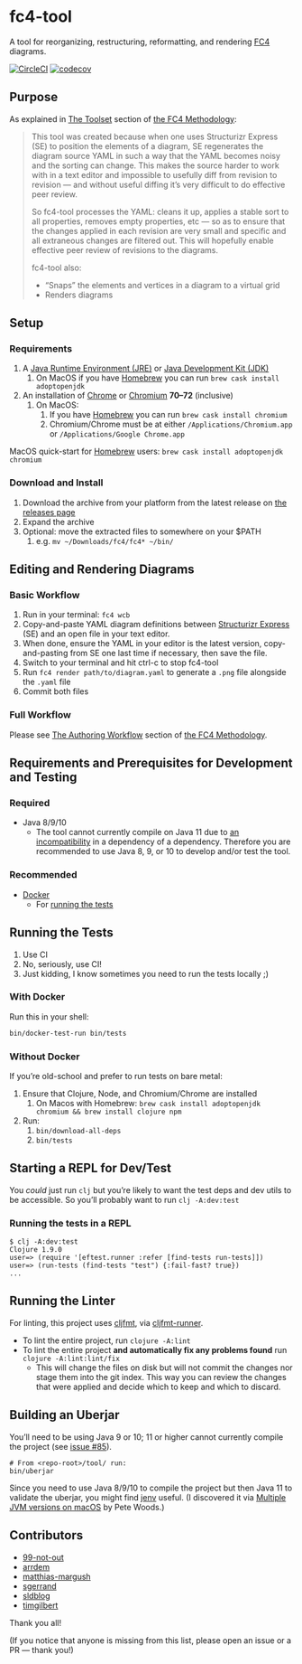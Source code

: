 # fc4-tool

A tool for reorganizing, restructuring, reformatting, and rendering
[FC4](https://fundingcircle.github.io/fc4-framework/) diagrams.

[![CircleCI](https://circleci.com/gh/FundingCircle/fc4-framework.svg?style=shield)](https://circleci.com/gh/FundingCircle/fc4-framework)
[![codecov](https://codecov.io/gh/FundingCircle/fc4-framework/branch/master/graph/badge.svg)](https://codecov.io/gh/FundingCircle/fc4-framework)

## Purpose

As explained in
[The Toolset](https://fundingcircle.github.io/fc4-framework/methodology/toolset.html) section of
[the FC4 Methodology](https://fundingcircle.github.io/fc4-framework/methodology/):

> This tool was created because when one uses Structurizr Express (SE) to position the elements of a diagram, SE regenerates the diagram source YAML in such a way that the YAML becomes noisy and the sorting can change. This makes the source harder to work with in a text editor and impossible to usefully diff from revision to revision — and without useful diffing it’s very difficult to do effective peer review.
>
> So fc4-tool processes the YAML: cleans it up, applies a stable sort to all properties, removes empty properties, etc — so as to ensure that the changes applied in each revision are very small and specific and all extraneous changes are filtered out. This will hopefully enable effective peer review of revisions to the diagrams.
>
> fc4-tool also:
>
> * “Snaps” the elements and vertices in a diagram to a virtual grid
> * Renders diagrams


## Setup

### Requirements

1. A [Java Runtime Environment (JRE)](https://www.oracle.com/technetwork/java/javase/downloads/jre8-downloads-2133155.html) or [Java Development Kit (JDK)](https://adoptopenjdk.net/)
   1. On MacOS if you have [Homebrew](https://brew.sh/) you can run `brew cask install adoptopenjdk`
1. An installation of [Chrome](https://www.google.com/chrome/browser/) or [Chromium](https://www.chromium.org/Home) **70–72** (inclusive)
   1. On MacOS:
      1. If you have [Homebrew](https://brew.sh/) you can run `brew cask install chromium`
      1. Chromium/Chrome must be at either `/Applications/Chromium.app` or `/Applications/Google Chrome.app`

MacOS quick-start for [Homebrew](https://brew.sh/) users: `brew cask install adoptopenjdk chromium`


### Download and Install

1. Download the archive from your platform from the latest release on [the releases page](https://github.com/FundingCircle/fc4-framework/releases)
1. Expand the archive
1. Optional: move the extracted files to somewhere on your $PATH
   1. e.g. `mv ~/Downloads/fc4/fc4* ~/bin/`


## Editing and Rendering Diagrams

### Basic Workflow

1. Run in your terminal: `fc4 wcb`
1. Copy-and-paste YAML diagram definitions between [Structurizr Express](https://structurizr.com/help/express) (SE) and an open file in your text editor.
1. When done, ensure the YAML in your editor is the latest version, copy-and-pasting from SE one last time if necessary, then save the file.
1. Switch to your terminal and hit ctrl-c to stop fc4-tool
1. Run `fc4 render path/to/diagram.yaml` to generate a `.png` file alongside the `.yaml` file
1. Commit both files

### Full Workflow

Please see [The Authoring Workflow](https://fundingcircle.github.io/fc4-framework/methodology/authoring_workflow.html) section of
[the FC4 Methodology](https://fundingcircle.github.io/fc4-framework/methodology/).


## Requirements and Prerequisites for Development and Testing

### Required

* Java 8/9/10
  * The tool cannot currently compile on Java 11 due to [an incompatibility](https://github.com/circleci/clj-yaml/issues/22) in a dependency of a dependency. Therefore you are recommended to use Java 8, 9, or 10 to develop and/or test the tool.

### Recommended

* [Docker](https://www.docker.com/)
  * For [running the tests](#running-the-tests)

## Running the Tests

1. Use CI
2. No, seriously, use CI!
3. Just kidding, I know sometimes you need to run the tests locally ;)

### With Docker

Run this in your shell:

```bash
bin/docker-test-run bin/tests
```

### Without Docker

If you’re old-school and prefer to run tests on bare metal:

1. Ensure that Clojure, Node, and Chromium/Chrome are installed
   1. On Macos with Homebrew: `brew cask install adoptopenjdk chromium && brew install clojure npm`
1. Run:
   1. `bin/download-all-deps`
   1. `bin/tests`

## Starting a REPL for Dev/Test

You _could_ just run `clj` but you’re likely to want the test deps and dev utils to be accessible.
So you’ll probably want to run `clj -A:dev:test`

### Running the tests in a REPL

```
$ clj -A:dev:test
Clojure 1.9.0
user=> (require '[eftest.runner :refer [find-tests run-tests]])
user=> (run-tests (find-tests "test") {:fail-fast? true})
...
```

## Running the Linter

For linting, this project uses [cljfmt](https://github.com/weavejester/cljfmt),
via [cljfmt-runner](https://github.com/JamesLaverack/cljfmt-runner).

* To lint the entire project, run `clojure -A:lint`
* To lint the entire project **and automatically fix any problems found** run
  `clojure -A:lint:lint/fix`
  * This will change the files on disk but will not commit the changes nor stage
    them into the git index. This way you can review the changes that were
    applied and decide which to keep and which to discard.

## Building an Uberjar

You’ll need to be using Java 9 or 10; 11 or higher cannot currently compile the project (see [issue #85](https://github.com/FundingCircle/fc4-framework/issues/85)).

```shell
# From <repo-root>/tool/ run:
bin/uberjar
```

Since you need to use Java 8/9/10 to compile the project but then Java 11 to validate the uberjar, you might find [jenv](http://www.jenv.be/) useful. (I discovered it via [Multiple JVM versions on macOS](https://pete-woods.com/2018/01/multiple-jvm-versions-on-macos/) by Pete Woods.)

## Contributors

* [99-not-out](https://github.com/99-not-out)
* [arrdem](https://github.com/arrdem)
* [matthias-margush](https://github.com/matthias-margush)
* [sgerrand](https://github.com/sgerrand)
* [sldblog](https://github.com/sldblog)
* [timgilbert](https://github.com/timgilbert)

Thank you all!

(If you notice that anyone is missing from this list, please open an issue or a PR — thank you!)
